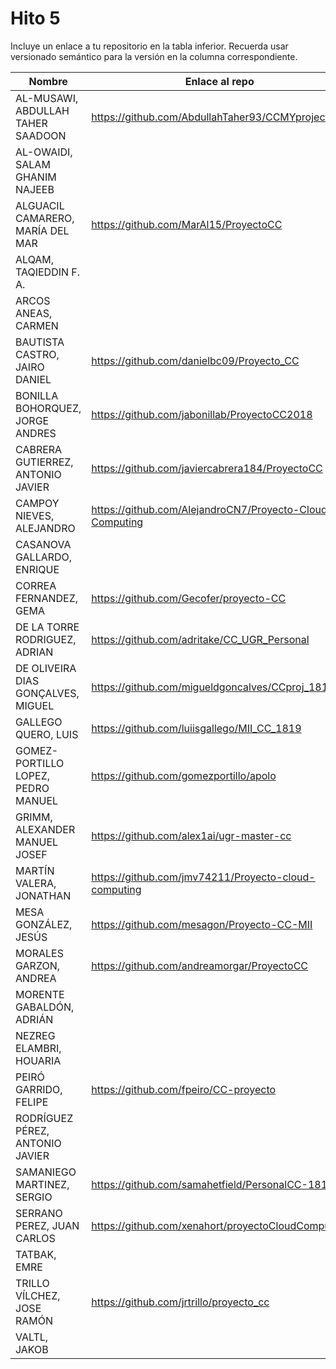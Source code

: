 # Hito 5

Incluye un enlace a tu repositorio en la tabla inferior. Recuerda usar
versionado semántico para la versión en la columna correspondiente.

| Nombre   | Enlace al repo | Versión |
|----------|--------------- |---------|
| AL-MUSAWI,  ABDULLAH TAHER SAADOON |  https://github.com/AbdullahTaher93/CCMYproject | 5.0 |
| AL-OWAIDI,  SALAM GHANIM NAJEEB | | |
| ALGUACIL CAMARERO,  MARÍA DEL MAR | https://github.com/MarAl15/ProyectoCC | 6.0.0 |
| ALQAM,  TAQIEDDIN F. A. | | |
| ARCOS ANEAS, CARMEN | | |
| BAUTISTA CASTRO,  JAIRO DANIEL | https://github.com/danielbc09/Proyecto_CC | 5.2 **Reenviado** |
| BONILLA BOHORQUEZ,  JORGE ANDRES | https://github.com/jabonillab/ProyectoCC2018 | 5.0 |
| CABRERA GUTIERREZ,  ANTONIO JAVIER | https://github.com/javiercabrera184/ProyectoCC | 5.0 |
| CAMPOY NIEVES, ALEJANDRO | https://github.com/AlejandroCN7/Proyecto-Cloud-Computing | 5.0 |
| CASANOVA GALLARDO, ENRIQUE | | |
| CORREA FERNANDEZ,  GEMA | https://github.com/Gecofer/proyecto-CC | 5.0 |
| DE LA TORRE RODRIGUEZ,  ADRIAN | https://github.com/adritake/CC_UGR_Personal | 5.0 |
| DE OLIVEIRA DIAS GONÇALVES, MIGUEL | https://github.com/migueldgoncalves/CCproj_1819 | 5.3.2 |
| GALLEGO QUERO,  LUIS | https://github.com/luiisgallego/MII_CC_1819 | 5.0 |
| GOMEZ-PORTILLO LOPEZ,  PEDRO MANUEL | https://github.com/gomezportillo/apolo | 5 |
| GRIMM,  ALEXANDER MANUEL JOSEF | https://github.com/alex1ai/ugr-master-cc | 5.0 |
| MARTÍN VALERA, JONATHAN | https://github.com/jmv74211/Proyecto-cloud-computing | 5.1 |
| MESA GONZÁLEZ, JESÚS | https://github.com/mesagon/Proyecto-CC-MII | 5.0.0 |
| MORALES GARZON,  ANDREA | https://github.com/andreamorgar/ProyectoCC | 5.0 |
| MORENTE GABALDÓN, ADRIÁN | | |
| NEZREG ELAMBRI,   HOUARIA | | |
| PEIRÓ GARRIDO,  FELIPE | 	https://github.com/fpeiro/CC-proyecto | 5 |
| RODRÍGUEZ PÉREZ, ANTONIO JAVIER | | |
| SAMANIEGO MARTINEZ,  SERGIO | https://github.com/samahetfield/PersonalCC-1819 | 5.0 |
| SERRANO PEREZ,  JUAN CARLOS | https://github.com/xenahort/proyectoCloudComputing | 1 |
| TATBAK,  EMRE | | |
| TRILLO VÍLCHEZ,  JOSE RAMÓN |https://github.com/jrtrillo/proyecto_cc |5.0.0|
| VALTL,  JAKOB | | |
